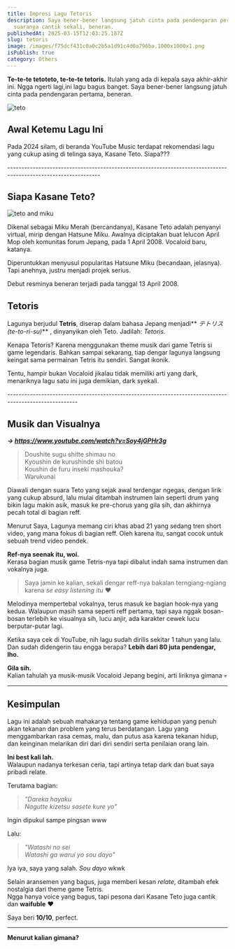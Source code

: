 ```yaml
---
title: Impresi Lagu Tetoris
description: Saya bener-bener langsung jatuh cinta pada pendengaran pertama,
  suaranya cantik sekali, beneran.
publishedAt: 2025-03-15T12:03:25.187Z
slug: tetoris
image: /images/f75dcf431c0a0c2b5a1d91c4d0a796ba.1000x1000x1.png
isPublish: true
category: Others
---
```

**Te‑te‑te tetoteto, te‑te‑te tetoris.** Itulah yang ada di kepala saya akhir-akhir ini. Ngga ngerti lagi,ini lagu bagus banget. Saya bener-bener langsung jatuh cinta pada pendengaran pertama, beneran.

![teto](/images/f75dcf431c0a0c2b5a1d91c4d0a796ba.1000x1000x1.png "tetoris")

## Awal Ketemu Lagu Ini

Pada 2024 silam, di beranda YouTube Music terdapat rekomendasi lagu yang cukup asing di telinga saya, Kasane Teto. Siapa???

\-﻿--------------------------------------------------------------------------------------------------------------

## Siapa Kasane Teto?

![teto and miku](/images/v1bgofyafdeobque47an.png "teto and miku")

Dikenal sebagai Miku Merah (bercandanya), Kasane Teto adalah penyanyi virtual, mirip dengan Hatsune Miku. Awalnya diciptakan buat lelucon April Mop oleh komunitas forum Jepang, pada 1 April 2008. Vocaloid baru, katanya. 

Diperuntukkan menyusul popularitas Hatsune Miku (becandaan, jelasnya). Tapi anehnya, justru menjadi projek serius.

Debut resminya beneran terjadi pada tanggal 13 April 2008.

## Tetoris

Lagunya berjudul **Tetris**, diserap dalam bahasa Jepang menjadi** *テトリス (te-to-ri-su)*** , dinyanyikan oleh Teto. Jadilah: *Tetoris*.

Kenapa Tetoris? Karena menggunakan theme musik dari game Tetris si game legendaris. Bahkan sampai sekarang, tiap dengar lagunya langsung keingat sama permainan Tetris itu sendiri. Sangat ikonik.

Tentu, hampir bukan Vocaloid jikalau tidak memiliki arti yang dark, menariknya lagu satu ini juga demikian, dark syekali.

\-﻿------------------------------------------------------------------------------------------------------

## Musik dan Visualnya

***\-> [https://www.youtube.com/watch?v=Soy4jGPHr3g ](https://www.youtube.com/watch?v=Soy4jGPHr3g)***


> Doushite sugu shitte shimau no  
> Kyoushin de kurushinde shi batou  
> Koushin de furu inseki mashouka?  
> Warukunai


Diawali dengan suara Teto yang sejak awal terdengar ngegas, dengan lirik yang cukup absurd, lalu mulai ditambah instrumen lain seperti drum yang bikin lagu makin asik, masuk ke pre-chorus yang gila sih, dan akhirnya pecah total di bagian reff.

Menurut Saya, Lagunya memang ciri khas abad 21 yang sedang tren short video, yang mana fokus di bagian reff. Oleh karena itu, sangat cocok untuk sebuah trend video pendek.

**Ref-nya seenak itu, woi.**\
Kerasa bagian musik game Tetris-nya tapi dibalut indah sama instrumen dan vokalnya juga.

> Saya jamin ke kalian, sekali dengar reff-nya bakalan terngiang-ngiang karena *se easy listening itu* ♥️


Melodinya mempertebal vokalnya, terus masuk ke bagian hook-nya yang kedua. Walaupun masih sama seperti reff pertama, tapi saya nggak bosan-bosan terlebih ke visualnya sih, lucu anjir, ada karakter cewek lucu berputar-putar lagi.

Ketika saya cek di YouTube, nih lagu sudah dirilis sekitar 1 tahun yang lalu.\
Dan sudah didengerin tau engga berapa? **Lebih dari 80 juta pendengar, lho.**

**Gila sih.**\
Kalian tahulah ya musik-musik Vocaloid Jepang begini, arti liriknya gimana 💀

---------------------------------------------------------------------
## Kesimpulan

Lagu ini adalah sebuah mahakarya tentang game kehidupan yang penuh akan tekanan dan problem yang terus berdatangan. Lagu yang menggambarkan rasa cemas, malu, dan putus asa karena tekanan hidup, dan keinginan melarikan diri dari diri sendiri serta penilaian orang lain.

**Ini best kali lah.**\
Walaupun nadanya terkesan ceria, tapi artinya tetap dark dan buat saya pribadi relate. 

Terutama bagian:

> *"Dareka hayaku\
> Nagutte kizetsu sasete kure yo"*

Ingin dipukul sampe pingsan www

Lalu:

> *"Watashi no sei\
> Watashi ga warui yo sou dayo"*

Iya iya, saya yang salah. *Sou dayo* wkwk

Selain aransemen yang bagus, juga memberi kesan *relate*, ditambah efek nostalgia dari theme game Tetris.\
Ngga hanya voice yang bagus, tapi pesona dari Kasane Teto juga cantik dan **waifuble** ♥️

Saya beri **10/10**, perfect.



- - -

**Menurut kalian gimana?**